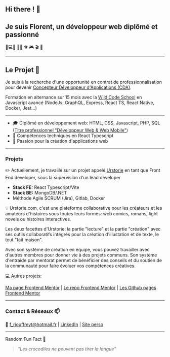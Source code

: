 ## Hi there ! 👋
## Je suis Florent, un développeur web diplômé et passionné


👨💻🌐 🎵🎸 ⚽ 🎮 🎬 📖

---
## Le Projet 💼

Je suis à la recherche d'une opportunité en contrat de professionnalisation pour devenir [Concepteur Développeur d'Applications (CDA)](https://www.francecompetences.fr/recherche/rncp/37873/).

Formation en alternance sur 15 mois avec la [Wild Code School](https://www.wildcodeschool.com/fr-fr/formations-developpement-web/formation-developpeur-web-alternance) en Javascript avancé (NodeJs, GraphQL, Express, React TS, React Native, Docker, Jest...)

---

- 🎓 Diplômé en développement web: HTML, CSS, Javascript, PHP, SQL ([Titre professionnel "Développeur Web & Web Mobile"](https://www.francecompetences.fr/recherche/rncp/37674/))
- 🔧 Compétences techniques en React Typescript
- 🧠 Passion pour la création d'applications web

---

### Projets

✏️ Actuellement, je travaille sur un projet appelé [Urstorie](https://urstorie.com) en tant que Front End developer, sous la supervision d'un lead developer
- **Stack FE:** React Typescript/Vite
- **Stack BE:** MongoDB/.NET
- Méthode Agile SCRUM (Jira), Gitlab, Docker

💡
Urstorie.com, c'est une plateforme collaborative pour les créateurs et les amateurs d'histoires sous toutes leurs formes: web comics, romans, light novels ou histoires interactives.

Les deux facettes d'Urstorie: la partie "lecture" et la partie "création" avec ses outils collaboratifs intégrés pour la création d'illustation et de texte, le tout "fait maison".

Avec son système de création en équipe, vous pouvez travailler avec d'autres membres pour donner vie à des projets communs. Son système d'entraide par mentorat permet de bénéficier des conseils et du soutien de la communauté pour faire évoluer vos compétences créatives.

💻 Autres projets:

[Ma page Frontend Mentor](https://www.frontendmentor.io/profile/FloRiouffreyt) | [Le repo Frontend Mentor](https://github.com/FloRiouffreyt/floriouffreyt.github.io) | [Les Github pages Frontend Mentor](https://floriouffreyt.github.io/)

---
### Contact & Réseaux 📫

📧 [f_riouffreyt@hotmail.fr](mailto:f_riouffreyt@hotmail.fr) | [LinkedIn](https://www.linkedin.com/in/florent-riouffreyt-9442a8242/) | [Site perso](https://floriouffreyt.com)

---
Random Fun Fact 💬
> _"Les crocodiles ne peuvent pas tirer la langue"_